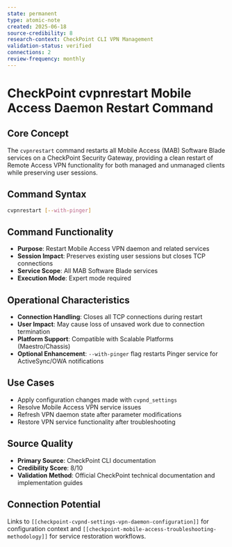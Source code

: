 ```yaml
---
state: permanent
type: atomic-note
created: 2025-06-18
source-credibility: 8
research-context: CheckPoint CLI VPN Management
validation-status: verified
connections: 2
review-frequency: monthly
---
```


# CheckPoint cvpnrestart Mobile Access Daemon Restart Command

## Core Concept

The `cvpnrestart` command restarts all Mobile Access (MAB) Software Blade services on a CheckPoint Security Gateway, providing a clean restart of Remote Access VPN functionality for both managed and unmanaged clients while preserving user sessions.

## Command Syntax

```bash
cvpnrestart [--with-pinger]
```

## Command Functionality

- **Purpose**: Restart Mobile Access VPN daemon and related services
- **Session Impact**: Preserves existing user sessions but closes TCP connections
- **Service Scope**: All MAB Software Blade services
- **Execution Mode**: Expert mode required

## Operational Characteristics

- **Connection Handling**: Closes all TCP connections during restart
- **User Impact**: May cause loss of unsaved work due to connection termination
- **Platform Support**: Compatible with Scalable Platforms (Maestro/Chassis)
- **Optional Enhancement**: `--with-pinger` flag restarts Pinger service for ActiveSync/OWA notifications

## Use Cases

- Apply configuration changes made with `cvpnd_settings`
- Resolve Mobile Access VPN service issues
- Refresh VPN daemon state after parameter modifications
- Restore VPN service functionality after troubleshooting

## Source Quality

- **Primary Source**: CheckPoint CLI documentation
- **Credibility Score**: 8/10
- **Validation Method**: Official CheckPoint technical documentation and implementation guides

## Connection Potential

Links to `[[checkpoint-cvpnd-settings-vpn-daemon-configuration]]` for configuration context and `[[checkpoint-mobile-access-troubleshooting-methodology]]` for service restoration workflows.